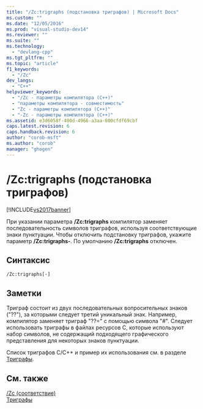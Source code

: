 ```yaml
---
title: "/Zc:trigraphs (подстановка триграфов) | Microsoft Docs"
ms.custom: ""
ms.date: "12/05/2016"
ms.prod: "visual-studio-dev14"
ms.reviewer: ""
ms.suite: ""
ms.technology: 
  - "devlang-cpp"
ms.tgt_pltfrm: ""
ms.topic: "article"
f1_keywords: 
  - "/Zc"
dev_langs: 
  - "C++"
helpviewer_keywords: 
  - "/Zc - параметры компилятора (C++)"
  - "параметры компилятора - совместимость"
  - "Zc - параметры компилятора (C++)"
  - "-Zc - параметры компилятора (C++)"
ms.assetid: e3d6058f-400d-4966-a3aa-800cfdf69cbf
caps.latest.revision: 6
caps.handback.revision: 6
author: "corob-msft"
ms.author: "corob"
manager: "ghogen"
---
```

# /Zc:trigraphs (подстановка триграфов)
[!INCLUDE[vs2017banner](../../assembler/inline/includes/vs2017banner.md)]

При указании параметра **\/Zc:trigraphs** компилятор заменяет последовательность символов триграфов, используя соответствующие знаки пунктуации.  Чтобы отключить подстановку триграфов, укажите параметр **\/Zc:trigraphs\-**.  По умолчанию **\/Zc:trigraphs** отключен.  
  
## Синтаксис  
  
```  
/Zc:trigraphs[-]  
```  
  
## Заметки  
 Триграф состоит из двух последовательных вопросительных знаков \("??"\), за которыми следует третий уникальный знак.  Например, компилятор заменяет триграф "??\=" с помощью символа "\#".  Следует использовать триграфы в файлах ресурсов С, которые используют набор символов, не содержащий подходящего графического представления для некоторых знаков пунктуации.  
  
 Список триграфов C\/C\+\+ и пример их использования см. в разделе [Триграфы](../Topic/Trigraphs.md).  
  
## См. также  
 [\/Zc \(соответствие\)](../../build/reference/zc-conformance.md)   
 [Триграфы](../Topic/Trigraphs.md)
